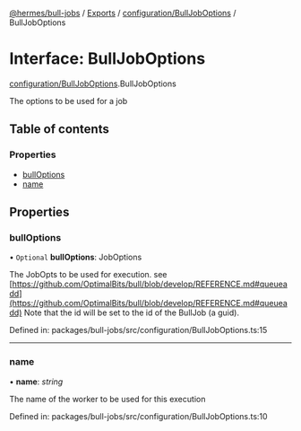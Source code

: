 [@hermes/bull-jobs](../README.md) / [Exports](../modules.md) / [configuration/BullJobOptions](../modules/configuration_bulljoboptions.md) / BullJobOptions

# Interface: BullJobOptions

[configuration/BullJobOptions](../modules/configuration_bulljoboptions.md).BullJobOptions

The options to be used for a job

## Table of contents

### Properties

- [bullOptions](configuration_bulljoboptions.bulljoboptions.md#bulloptions)
- [name](configuration_bulljoboptions.bulljoboptions.md#name)

## Properties

### bullOptions

• `Optional` **bullOptions**: JobOptions

The JobOpts to be used for execution. see [https://github.com/OptimalBits/bull/blob/develop/REFERENCE.md#queueadd](https://github.com/OptimalBits/bull/blob/develop/REFERENCE.md#queueadd)
Note that the id will be set to the id of the BullJob (a guid).

Defined in: packages/bull-jobs/src/configuration/BullJobOptions.ts:15

___

### name

• **name**: *string*

The name of the worker to be used for this execution

Defined in: packages/bull-jobs/src/configuration/BullJobOptions.ts:10
